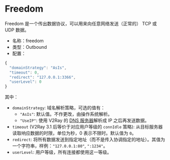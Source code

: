 # Freedom

Freedom 是一个传出数据协议，可以用来向任意网络发送（正常的） TCP 或 UDP 数据。

* 名称：freedom
* 类型：Outbound
* 配置：

```javascript
{
  "domainStrategy": "AsIs",
  "timeout": 0,
  "redirect": "127.0.0.1:3366",
  "userLevel": 0
}
```

其中：

* `domainStrategy`: 域名解析策略，可选的值有：
  * `"AsIs"`: 默认值。不作更改，由操作系统解析。
  * `"UseIP"`: 使用 V2Ray 的 [DNS 服务器](../04_dns.md)解析成 IP 之后再发送数据。
* `timeout` (V2Ray 3.1 后等价于对应用户等级的 `connIdle` 策略): 从目标服务器读取响应数据的时限，单位为秒，0 表示不限时。默认值为 `0`。
* `redirect`: 将所有数据发送到指定地址（而不是传入协调指定的地址）。其值为一个字符串，样例：`"127.0.0.1:80"`, `":1234"`。
* `userLevel`: 用户等级，所有连接都使用这一等级。
